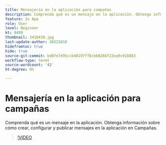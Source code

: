 ```yaml
---
title: Mensajería en la aplicación para campañas
description: Comprenda qué es un mensaje en la aplicación. Obtenga información sobre cómo crear, configurar y publicar mensajes en la aplicación en Campañas.
feature: In App
role: User
level: Beginner
kt: 9499
thumbnail: 3410430.jpg
last-update-author: 20221018
hidefromtoc: true
hide: true
source-git-commit: bd8fe7d95ccb40197ff8cbb826bf22ea9c918883
workflow-type: tm+mt
source-wordcount: '42'
ht-degree: 0%

---
```


# Mensajería en la aplicación para campañas

Comprenda qué es un mensaje en la aplicación. Obtenga información sobre cómo crear, configurar y publicar mensajes en la aplicación en Campañas.

>[!VIDEO](https://video.tv.adobe.com/v/3410430?quality=12&learn=on)
